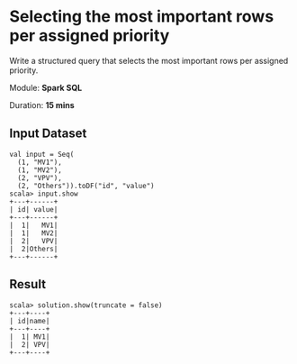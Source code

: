 # Selecting the most important rows per assigned priority

Write a structured query that selects the most important rows per assigned priority.

Module: **Spark SQL**

Duration: **15 mins**

## Input Dataset

```text
val input = Seq(
  (1, "MV1"),
  (1, "MV2"),
  (2, "VPV"),
  (2, "Others")).toDF("id", "value")
scala> input.show
+---+------+
| id| value|
+---+------+
|  1|   MV1|
|  1|   MV2|
|  2|   VPV|
|  2|Others|
+---+------+
```

## Result

```text
scala> solution.show(truncate = false)
+---+----+
| id|name|
+---+----+
|  1| MV1|
|  2| VPV|
+---+----+
```

<!--
## Credits

* [How to select the most important rows per assigned priority?](https://stackoverflow.com/q/59845044/1305344)

## Solution

```text
val priorities = Seq(
  "MV1",
  "MV2",
  "VPV",
  "Others").zipWithIndex.toDF("name", "rank")

val input = Seq(
  (1, "MV1"),
  (1, "MV2"),
  (2, "VPV"),
  (2, "Others")).toDF("id", "value")

val mins = input
  .join(priorities)
  .where($"value" === $"name")
  .groupBy("id")
  .agg(min("rank") as "min")
val solution = mins.join(priorities).where($"min" === $"rank").select("id", "name")
```
-->
